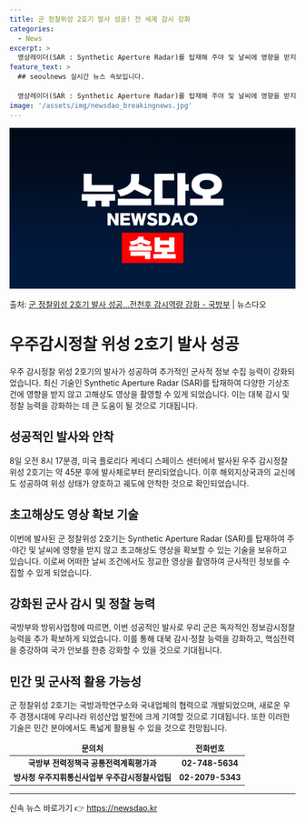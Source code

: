 ```yaml
---
title: 군 정찰위성 2호기 발사 성공! 전 세계 감시 강화
categories:
  - News
excerpt: >
  영상레이더(SAR : Synthetic Aperture Radar)를 탑재해 주야 및 날씨에 영향을 받지 않…
feature_text: >
  ## seoulnews 실시간 뉴스 속보입니다.

  영상레이더(SAR : Synthetic Aperture Radar)를 탑재해 주야 및 날씨에 영향을 받지 않…
image: '/assets/img/newsdao_breakingnews.jpg'
---
```


![뉴스다오 속보](/assets/img/newsdao_breakingnews.jpg)

<p>출처: <a href="https://newsdao.kr/3540" rel="dofollow">군 정찰위성 2호기 발사 성공…전천후 감시역량 강화 - 국방부</a> | 뉴스다오</p>

<h1>우주감시정찰 위성 2호기 발사 성공</h1>
<p data-ke-size="size16">우주 감시정찰 위성 2호기의 발사가 성공하여 추가적인 군사적 정보 수집 능력이 강화되었습니다. 최신 기술인 Synthetic Aperture Radar (SAR)를 탑재하여 다양한 기상조건에 영향을 받지 않고 고해상도 영상을 촬영할 수 있게 되었습니다. 이는 대북 감시 및 정찰 능력을 강화하는 데 큰 도움이 될 것으로 기대됩니다.</p>
<h2 data-ke-size="size26">성공적인 발사와 안착</h2>
<p data-ke-size="size16">8일 오전 8시 17분경, 미국 플로리다 케네디 스페이스 센터에서 발사된 우주 감시정찰 위성 2호기는 약 45분 후에 발사체로부터 분리되었습니다. 이후 해외지상국과의 교신에도 성공하여 위성 상태가 양호하고 궤도에 안착한 것으로 확인되었습니다.</p>
<h2 data-ke-size="size26">초고해상도 영상 확보 기술</h2>
<p data-ke-size="size16">이번에 발사된 군 정찰위성 2호기는 Synthetic Aperture Radar (SAR)를 탑재하여 주·야간 및 날씨에 영향을 받지 않고 초고해상도 영상을 확보할 수 있는 기술을 보유하고 있습니다. 이로써 어떠한 날씨 조건에서도 정교한 영상을 촬영하여 군사적인 정보를 수집할 수 있게 되었습니다.</p>
<h2 data-ke-size="size26">강화된 군사 감시 및 정찰 능력</h2>
<p data-ke-size="size16">국방부와 방위사업청에 따르면, 이번 성공적인 발사로 우리 군은 독자적인 정보감시정찰 능력을 추가 확보하게 되었습니다. 이를 통해 대북 감시·정찰 능력을 강화하고, 핵심전력을 증강하여 국가 안보를 한층 강화할 수 있을 것으로 기대됩니다.</p>
<h2 data-ke-size="size26">민간 및 군사적 활용 가능성</h2>
<p data-ke-size="size16">군 정찰위성 2호기는 국방과학연구소와 국내업체의 협력으로 개발되었으며, 새로운 우주 경쟁시대에 우리나라 위성산업 발전에 크게 기여할 것으로 기대됩니다. 또한 이러한 기술은 민간 분야에서도 폭넓게 활용될 수 있을 것으로 전망됩니다.</p>
<table>
<thead>
<tr>
<td style="text-align: center; height: 17px;"><b>문의처</b></td>
<td style="text-align: center; height: 17px;"><b>전화번호</b></td>
</tr>
</thead>
<tbody>
<tr>
<td style="text-align: center; height: 17px;"><b>국방부 전력정책국 공통전력계획평가과</b></td>
<td style="text-align: center; height: 17px;"><b>02-748-5634</b></td>
</tr>
<tr>
<td style="text-align: center; height: 17px;"><b>방사청 우주지휘통신사업부 우주감시정찰사업팀</b></td>
<td style="text-align: center; height: 17px;"><b>02-2079-5343</b></td>
</tr>
</tbody>
</table>
<hr>
<p data-ke-size="size16"></p> 

신속 뉴스 바로가기 👉 <a href="https://newsdao.kr" rel="dofollow">https://newsdao.kr</a>


